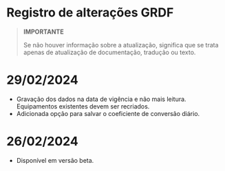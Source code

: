 # Registro de alterações GRDF

> **IMPORTANTE**
>
> Se não houver informação sobre a atualização, significa que se trata apenas de atualização de documentação, tradução ou texto.

# 29/02/2024

- Gravação dos dados na data de vigência e não mais leitura. Equipamentos existentes devem ser recriados.
- Adicionada opção para salvar o coeficiente de conversão diário.

# 26/02/2024

- Disponível em versão beta.
